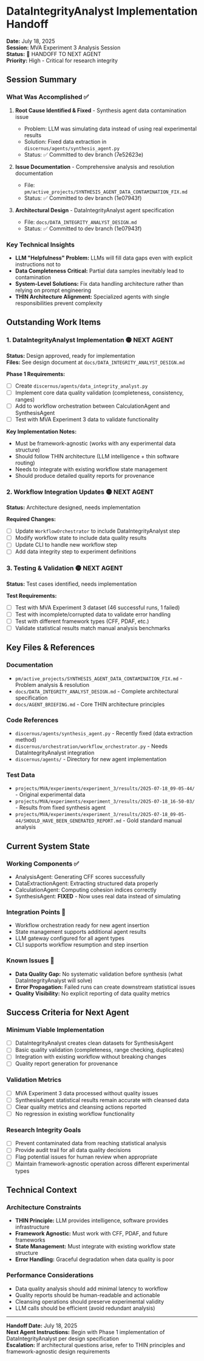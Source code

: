 # DataIntegrityAnalyst Implementation Handoff

**Date:** July 18, 2025  
**Session:** MVA Experiment 3 Analysis Session  
**Status:** 🔄 HANDOFF TO NEXT AGENT  
**Priority:** High - Critical for research integrity

## Session Summary

### What Was Accomplished ✅

1. **Root Cause Identified & Fixed** - Synthesis agent data contamination issue
   - Problem: LLM was simulating data instead of using real experimental results
   - Solution: Fixed data extraction in `discernus/agents/synthesis_agent.py` 
   - Status: ✅ Committed to dev branch (7e52623e)

2. **Issue Documentation** - Comprehensive analysis and resolution documentation
   - File: `pm/active_projects/SYNTHESIS_AGENT_DATA_CONTAMINATION_FIX.md`
   - Status: ✅ Committed to dev branch (1e07943f)

3. **Architectural Design** - DataIntegrityAnalyst agent specification
   - File: `docs/DATA_INTEGRITY_ANALYST_DESIGN.md`
   - Status: ✅ Committed to dev branch (1e07943f)

### Key Technical Insights

- **LLM "Helpfulness" Problem:** LLMs will fill data gaps even with explicit instructions not to
- **Data Completeness Critical:** Partial data samples inevitably lead to contamination
- **System-Level Solutions:** Fix data handling architecture rather than relying on prompt engineering
- **THIN Architecture Alignment:** Specialized agents with single responsibilities prevent complexity

## Outstanding Work Items

### 1. DataIntegrityAnalyst Implementation 🟡 NEXT AGENT
**Status:** Design approved, ready for implementation  
**Files:** See design document at `docs/DATA_INTEGRITY_ANALYST_DESIGN.md`

**Phase 1 Requirements:**
- [ ] Create `discernus/agents/data_integrity_analyst.py`
- [ ] Implement core data quality validation (completeness, consistency, ranges)
- [ ] Add to workflow orchestration between CalculationAgent and SynthesisAgent
- [ ] Test with MVA Experiment 3 data to validate functionality

**Key Implementation Notes:**
- Must be framework-agnostic (works with any experimental data structure)
- Should follow THIN architecture (LLM intelligence + thin software routing)
- Needs to integrate with existing workflow state management
- Should produce detailed quality reports for provenance

### 2. Workflow Integration Updates 🟡 NEXT AGENT
**Status:** Architecture designed, needs implementation

**Required Changes:**
- [ ] Update `WorkflowOrchestrator` to include DataIntegrityAnalyst step
- [ ] Modify workflow state to include data quality results
- [ ] Update CLI to handle new workflow step
- [ ] Add data integrity step to experiment definitions

### 3. Testing & Validation 🟡 NEXT AGENT
**Status:** Test cases identified, needs implementation

**Test Requirements:**
- [ ] Test with MVA Experiment 3 dataset (46 successful runs, 1 failed)
- [ ] Test with incomplete/corrupted data to validate error handling
- [ ] Test with different framework types (CFF, PDAF, etc.)
- [ ] Validate statistical results match manual analysis benchmarks

## Key Files & References

### Documentation
- `pm/active_projects/SYNTHESIS_AGENT_DATA_CONTAMINATION_FIX.md` - Problem analysis & resolution
- `docs/DATA_INTEGRITY_ANALYST_DESIGN.md` - Complete architectural specification
- `docs/AGENT_BRIEFING.md` - Core THIN architecture principles

### Code References  
- `discernus/agents/synthesis_agent.py` - Recently fixed (data extraction method)
- `discernus/orchestration/workflow_orchestrator.py` - Needs DataIntegrityAnalyst integration
- `discernus/agents/` - Directory for new agent implementation

### Test Data
- `projects/MVA/experiments/experiment_3/results/2025-07-18_09-05-44/` - Original experimental data
- `projects/MVA/experiments/experiment_3/results/2025-07-18_16-50-03/` - Results from fixed synthesis agent
- `projects/MVA/experiments/experiment_3/results/2025-07-18_09-05-44/SHOULD_HAVE_BEEN_GENERATED_REPORT.md` - Gold standard manual analysis

## Current System State

### Working Components ✅
- AnalysisAgent: Generating CFF scores successfully
- DataExtractionAgent: Extracting structured data properly  
- CalculationAgent: Computing cohesion indices correctly
- SynthesisAgent: **FIXED** - Now uses real data instead of simulating

### Integration Points 🔄
- Workflow orchestration ready for new agent insertion
- State management supports additional agent results
- LLM gateway configured for all agent types
- CLI supports workflow resumption and step insertion

### Known Issues 🚨
- **Data Quality Gap:** No systematic validation before synthesis (what DataIntegrityAnalyst will solve)
- **Error Propagation:** Failed runs can create downstream statistical issues
- **Quality Visibility:** No explicit reporting of data quality metrics

## Success Criteria for Next Agent

### Minimum Viable Implementation
- [ ] DataIntegrityAnalyst creates clean datasets for SynthesisAgent
- [ ] Basic quality validation (completeness, range checking, duplicates)
- [ ] Integration with existing workflow without breaking changes
- [ ] Quality report generation for provenance

### Validation Metrics
- [ ] MVA Experiment 3 data processed without quality issues
- [ ] SynthesisAgent statistical results remain accurate with cleansed data
- [ ] Clear quality metrics and cleansing actions reported
- [ ] No regression in existing workflow functionality

### Research Integrity Goals
- [ ] Prevent contaminated data from reaching statistical analysis
- [ ] Provide audit trail for all data quality decisions
- [ ] Flag potential issues for human review when appropriate
- [ ] Maintain framework-agnostic operation across different experimental types

## Technical Context

### Architecture Constraints
- **THIN Principle:** LLM provides intelligence, software provides infrastructure
- **Framework Agnostic:** Must work with CFF, PDAF, and future frameworks
- **State Management:** Must integrate with existing workflow state structure
- **Error Handling:** Graceful degradation when data quality is poor

### Performance Considerations
- Data quality analysis should add minimal latency to workflow
- Quality reports should be human-readable and actionable
- Cleansing operations should preserve experimental validity
- LLM calls should be efficient (avoid redundant analysis)

---

**Handoff Date:** July 18, 2025  
**Next Agent Instructions:** Begin with Phase 1 implementation of DataIntegrityAnalyst per design specification  
**Escalation:** If architectural questions arise, refer to THIN principles and framework-agnostic design requirements 